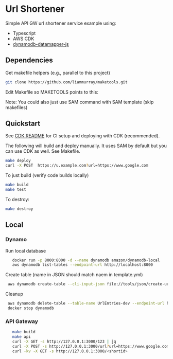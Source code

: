 # Url Shortener

Simple API GW url shortener service example using:

- Typescript
- AWS CDK
- [dynamodb-datamapper-js](https://github.com/awslabs/dynamodb-data-mapper-js)

## Dependencies

Get makefile helpers (e.g., parallel to this project)

```bash
git clone https://github.com/liammurray/maketools.git
```

Edit Makefile so MAKETOOLS points to this:

Note: You could also just use SAM command with SAM template (skip makefiles)

## Quickstart

See [CDK README](./infra/README.md) for CI setup and deploying with CDK (recommended).

The following will build and deploy manually. It uses SAM by default but you can use CDK as well. See Makefile.

```bash
make deploy
curl -X POST  https://u.example.com?url=https://www.google.com
```

To just build (verify code builds locally)

```bash
make build
make test
```

To destroy:

```bash
make destroy
```

## Local

### Dynamo

Run local database

```bash
   docker run -p 8000:8000 -d --name dynamodb amazon/dynamodb-local
   aws dynamodb list-tables --endpoint-url http://localhost:8000
```

Create table (name in JSON should match naem in template.yml)

```bash
 aws dynamodb create-table --cli-input-json file://tools/json/create-urls-table.json --endpoint-url http://localhost:8000
```

Cleanup

```bash
 aws dynamodb delete-table --table-name UrlEntries-dev --endpoint-url http://localhost:8000
 docker stop dynamodb
```

### API Gateway

```bash
   make build
   make api
   curl -X GET -s http://127.0.0.1:3000/123 | jq
   curl -X POST -s http://127.0.0.1:3000/url?url=https://www.google.com
   curl -kv -X GET -s http://127.0.0.1:3000/<shortid>
```
